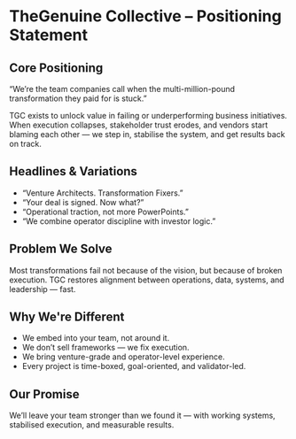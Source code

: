 
# TheGenuine Collective – Positioning Statement

## Core Positioning
“We’re the team companies call when the multi-million-pound transformation they paid for is stuck.”

TGC exists to unlock value in failing or underperforming business initiatives. When execution collapses, stakeholder trust erodes, and vendors start blaming each other — we step in, stabilise the system, and get results back on track.

## Headlines & Variations
- “Venture Architects. Transformation Fixers.”
- “Your deal is signed. Now what?”
- “Operational traction, not more PowerPoints.”
- “We combine operator discipline with investor logic.”

## Problem We Solve
Most transformations fail not because of the vision, but because of broken execution. TGC restores alignment between operations, data, systems, and leadership — fast.

## Why We're Different
- We embed into your team, not around it.
- We don’t sell frameworks — we fix execution.
- We bring venture-grade and operator-level experience.
- Every project is time-boxed, goal-oriented, and validator-led.

## Our Promise
We’ll leave your team stronger than we found it — with working systems, stabilised execution, and measurable results.
